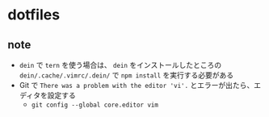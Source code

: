 # dotfiles

## note

- `dein` で `tern` を使う場合は、 `dein` をインストールしたところの `dein/.cache/.vimrc/.dein/` で `npm install` を実行する必要がある
- Git で `There was a problem with the editor 'vi'.` とエラーが出たら、エディタを設定する
  - `git config --global core.editor vim`
